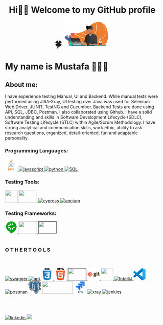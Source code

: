 <h1 align="center" dir="auto">
  <a id="user-content-hi--welcome-to-my-github-profile--" class="anchor" aria-hidden="true" tabindex="-1" href="#hi--welcome-to-my-github-profile--"></a>
  Hi👋🏻 Welcome to my GitHub profile 🍀
  <img src="https://github.com/bykgz/bykgz/blob/main/RCLqJwY5Uy.gif" alt="Typing SVG" style="max-width: 100%" />
</h1>

<h1>My name is Mustafa 👩🏻‍💻</h1>
<h2>About me:</h2>
<p>
  I have experience testing Manual, UI and Backend. While manual tests were performed using JIRA-Xray, UI testing over Java was used for Selenium Web Driver, JUNIT, TestNG and Cucumber. Backend Tests are done using API, SQL, JDBC, Postman. I also collaborated using Github. I have a solid understanding and skills in Software Development Lifecycle (SDLC), Software Testing Lifecycle (STLC) within Agile/Scrum Methodology. I have strong analytical and communication skills, work ethic, ability to ask research questions, organized, detail-oriented, fun and adaptable personality.
</p>

<h3>Programming Languages:</h3>
<a href="https://www.java.com/" rel="nofollow" target="_blank">
  <img height="40" width="40" src="https://raw.githubusercontent.com/github/explore/5b3600551e122a3277c2c5368af2ad5725ffa9a1/topics/java/java.png" style="max-width: 100%" />
</a>
<a href="https://www.w3schools.com/js/" rel="nofollow" target="_blank">
  <img src="https://upload.wikimedia.org/wikipedia/commons/6/6a/JavaScript-logo.png" alt="javascript" width="38" height="38" style="max-width: 100%" />
</a>
<a href="https://www.python.org/" rel="nofollow" target="_blank">
  <img src="https://upload.wikimedia.org/wikipedia/commons/thumb/c/c3/Python-logo-notext.svg/115px-Python-logo-notext.svg.png" alt="python" width="38" height="38" style="max-width: 100%" />
</a>
<a href="" rel="nofollow" target="_blank">
  <img src="https://e7.pngegg.com/pngimages/105/17/png-clipart-microsoft-azure-sql-database-microsoft-sql-server-cloud-computing-blue-text.png" alt="SQL" width="38" height="38" style="max-width: 100%" />
</a>

<h3>Testing Tools:</h3>
<a href="https://www.selenium.dev/" rel="nofollow" target="_blank">
  <img height="40" width="40" src="https://upload.wikimedia.org/wikipedia/commons/thumb/d/d5/Selenium_Logo.png/574px-Selenium_Logo.png" style="max-width: 100%" />
</a>
<a href="https://playwright.dev/" rel="nofollow" target="_blank">
  <img height="40" width="60" src="https://playwright.dev/img/playwright-logo.svg" style="max-width: 100%" />
</a>
<a href="https://www.cypress.io" rel="nofollow" target="_blank">
  <img src="https://asset.brandfetch.io/idIq_kF0rb/idZxkJkFIi.svg?updated=1667565307270" alt="cypress" width="65" height="40" style="max-width: 100%" />
</a>
<a href="https://appium.io" rel="nofollow">
  <img src="https://appium.io/docs/en/latest/assets/images/appium-logo-horiz.png" alt="appium"    width="150" height="40" style="max-width: 50%" />
</a>

<h3>Testing Frameworks:</h3>
<a href="https://cucumber.io/" target="_blank" rel="nofollow">
  <img src="https://github.com/devicons/devicon/raw/master/icons/cucumber/cucumber-plain.svg" title="Cucumber" alt="Cucumber" width="40" height="40" style="max-width: 100%" />
</a>
<a href="https://testng.org/" rel="nofollow" target="_blank">
  <img height="40" width="60" src="https://noorteck.com/wp-content/uploads/2019/05/TestNG-Logo.png" style="max-width: 100%" />
</a>
<a href="" rel="nofollow" target="_blank">
  <img height="40" width="60" src="https://upload.wikimedia.org/wikipedia/commons/5/59/JUnit_5_Banner.png" style="max-width: 100%" />
</a>

<br />
    <br />
        
            
<h3> &#79; &#84; &#72; &#69; &#82;  &#84; &#79; &#79; &#76; &#83; </h3>

<br />
    <br />
        
            
<a href="https://swagger.io/" rel="nofollow" target="_blank">
  <img src="https://static-00.iconduck.com/assets.00/swagger-icon-512x512-halz44im.png" alt="swagger" width="40" height="40" style="max-width: 100%" />
</a>
<a href="https://www.postman.com/what-is-an-api/" rel="nofollow">
  <img src="https://cdn-icons-png.flaticon.com/512/1493/1493169.png" alt="api" width="40" height="40" style="max-width: 100%" />
</a>
<a target="_blank" rel="nofollow" href="https://raw.githubusercontent.com/devicons/devicon/master/icons/css3/css3-original-wordmark.svg">
  <img src="https://raw.githubusercontent.com/devicons/devicon/master/icons/css3/css3-original-wordmark.svg" alt="css3" width="40" height="40" style="max-width: 100%" />
</a>
<a href="https://www.w3schools.com/html/" rel="nofollow" target="_blank">
  <img height="40" width="40" src="https://raw.githubusercontent.com/github/explore/5b3600551e122a3277c2c5368af2ad5725ffa9a1/topics/html/html.png" style="max-width: 100%" />
</a>
<a href="" rel="nofollow" target="_blank">
  <img height="40" width="60" src="https://jmeter.apache.org/images/logo.svg" style="max-width: 100%" />
</a>
<a target="_blank" rel="nofollow" href="https://raw.githubusercontent.com/github/explore/5b3600551e122a3277c2c5368af2ad5725ffa9a1/topics/git/git.png">
  <img height="40" width="40" src="https://raw.githubusercontent.com/github/explore/5b3600551e122a3277c2c5368af2ad5725ffa9a1/topics/git/git.png" style="max-width: 100%" />
</a>
<a target="_blank" rel="nofollow" href="https://raw.githubusercontent.com/github/explore/5b3600551e122a3277c2c5368af2ad5725ffa9a1/topics/git/git.png">
  <img height="40" width="40" src="https://github.gallerycdn.vsassets.io/extensions/github/vscode-github-actions/0.26.3/1717090364634/Microsoft.VisualStudio.Services.Icons.Default" style="max-width: 100%" />
</a>
<a href="https://www.jetbrains.com/idea/features/" rel="nofollow">
  <img src="https://upload.wikimedia.org/wikipedia/commons/thumb/9/9c/IntelliJ_IDEA_Icon.svg/512px-IntelliJ_IDEA_Icon.svg.png" alt="IntelliJ" width="40" height="40" style="max-width: 100%" />
</a>
<a href="https://code.visualstudio.com/" rel="nofollow">
  <img width="40" src="https://raw.githubusercontent.com/github/explore/80688e429a7d4ef2fca1e82350fe8e3517d3494d/topics/visual-studio-code/visual-studio-code.png" style="max-width: 100%" />
</a>
<a href="https://postman.com" rel="nofollow">
  <img src="https://camo.githubusercontent.com/a13ca5b988ada41839ebe4f88455e63419a1b56fcb5eda207794cd1649a61d2c/68747470733a2f2f7777772e766563746f726c6f676f2e7a6f6e652f6c6f676f732f676574706f73746d616e2f676574706f73746d616e2d69636f6e2e737667" alt="postman" width="40" height="40" style="max-width: 100%" />
</a>
<a href="https://www.postgresql.org/" rel="nofollow">
  <img width="40" src="https://raw.githubusercontent.com/github/explore/80688e429a7d4ef2fca1e82350fe8e3517d3494d/topics/postgresql/postgresql.png" style="max-width: 100%" />
</a>
<a href="https://maven.apache.org/" rel="nofollow">
  <img src="https://maven.apache.org/images/maven-logo-black-on-white.png" width="100" height="40" style="max-width: 100%" />
</a>
<a target="_blank" rel="noopener noreferrer" href="https://github.com/devicons/devicon/blob/master/icons/jira/jira-original-wordmark.svg">
  <img src="https://github.com/devicons/devicon/raw/master/icons/jira/jira-original-wordmark.svg" title="Jira" alt="Jira" width="40" height="40" style="max-width: 100%" />
</a>
<a href="https://marketplace.atlassian.com/apps/1211769/xray-test-management-for-jira" rel="nofollow">
  <img src="https://avatars.githubusercontent.com/u/65618195?s=200&amp;v=4" alt="xray" width="40" height="40" style="max-width: 100%" />
</a>
<a target="_blank" rel="noopener noreferrer nofollow" href="https://camo.githubusercontent.com/677d7d6afeeb04410190a061d7bbb6fb8a5246c6dc80ab4b665988ca04b091d1/68747470733a2f2f7777772e766563746f726c6f676f2e7a6f6e652f6c6f676f732f6a656e6b696e732f6a656e6b696e732d69636f6e2e737667">
  <img src="https://camo.githubusercontent.com/677d7d6afeeb04410190a061d7bbb6fb8a5246c6dc80ab4b665988ca04b091d1/68747470733a2f2f7777772e766563746f726c6f676f732e7a6f6e652f6c6f676f732f6a656e6b696e732f6a656e6b696e732d69636f6e2e737667" alt="jenkins" width="40" height="40" style="max-width: 100%" />
</a>

<br />
    <br />
        <br />
            <br />
<p>
  <a href="https://www.linkedin.com/in/mustafabuyukgoze/" rel="nofollow">
    <img src="https://camo.githubusercontent.com/591c02e8ff595d43e0b35b1b29aed639a7154b959cd8f8c854b9e176d885b094/68747470733a2f2f696d672e736869656c64732e696f2f62616467652f4c696e6b6564496e2d3030373742353f7374796c653d666f722d7468652d6261646765266c6f676f3d6c696e6b6564696e266c6f676f436f6c6f723d7768697465" alt="linkedin" data-canonical-src="https://img.shields.io/badge/LinkedIn-0077B5?style=for-the-badge&amp;logo=linkedin&amp;logoColor=white" style="max-width: 100%" />
  </a>
  <a href="https://medium.com/@mustafa.bykgz" rel="nofollow">
    <img src="https://camo.githubusercontent.com/70ca88ea4ec71a3bfefbe92ad2bc4d529dd80198d97f7903d2ce60af5b9860d9/68747470733a2f2f696d672e736869656c64732e696f2f62616467652f4d656469756d2d3132313030453f7374796c653d666f722d7468652d6261646765266c6f676f3d6d656469756d266c6f676f436f6c6f723d7768697465" data-canonical-src="https://img.shields.io/badge/Medium-12100E?style=for-the-badge&amp;logo=medium&amp;logoColor=white" style="max-width: 100%" />
  </a>
</p>

